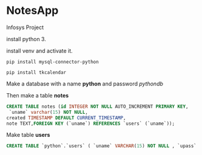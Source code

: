 # NotesApp
Infosys Project

install python 3.

install venv and activate it.

`pip install mysql-connector-python`

`pip install tkcalendar`

Make a database with a name **python** and password *pythondb*

Then make a table **notes**

```sql
CREATE TABLE notes (id INTEGER NOT NULL AUTO_INCREMENT PRIMARY KEY,
 `uname` varchar(15) NOT NULL,
created TIMESTAMP DEFAULT CURRENT_TIMESTAMP,
note TEXT,FOREIGN KEY (`uname`) REFERENCES `users` (`uname`));
```
Make table **users**

```sql
CREATE TABLE `python`.`users` ( `uname` VARCHAR(15) NOT NULL , `upass` VARCHAR(15) NOT NULL , PRIMARY KEY (`uname`));
```
